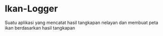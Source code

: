 # Ikan-Logger
Suatu aplikasi yang mencatat hasil tangkapan nelayan dan membuat peta ikan berdasarkan hasil tangkapan
